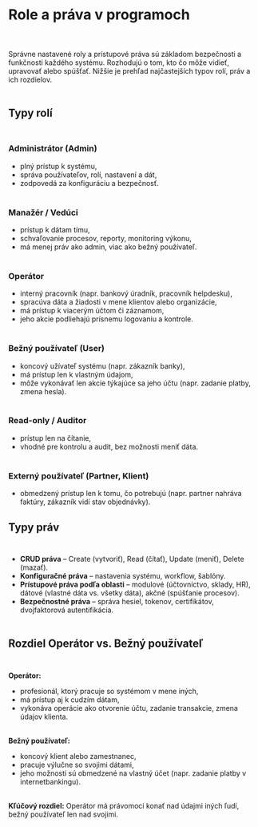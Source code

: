 # Role a práva v programoch<br><br>

Správne nastavené roly a prístupové práva sú základom bezpečnosti a funkčnosti každého systému. Rozhodujú o tom, kto čo môže vidieť, upravovať alebo spúšťať. Nižšie je prehľad najčastejších typov rolí, práv a ich rozdielov.<br><br>

## Typy rolí<br><br>

### Administrátor (Admin)<br>
- plný prístup k systému,<br> 
- správa používateľov, rolí, nastavení a dát,<br>  
- zodpovedá za konfiguráciu a bezpečnosť.<br><br>  

### Manažér / Vedúci<br>
- prístup k dátam tímu,<br>  
- schvaľovanie procesov, reporty, monitoring výkonu,<br>  
- má menej práv ako admin, viac ako bežný používateľ.<br><br>  

### Operátor<br>
- interný pracovník (napr. bankový úradník, pracovník helpdesku),<br>  
- spracúva dáta a žiadosti v mene klientov alebo organizácie,<br>  
- má prístup k viacerým účtom či záznamom,<br>  
- jeho akcie podliehajú prísnemu logovaniu a kontrole.<br><br>  

### Bežný používateľ (User)<br>
- koncový užívateľ systému (napr. zákazník banky),<br>  
- má prístup len k vlastným údajom,<br>  
- môže vykonávať len akcie týkajúce sa jeho účtu (napr. zadanie platby, zmena hesla).<br><br>  

### Read-only / Auditor<br>
- prístup len na čítanie,<br>  
- vhodné pre kontrolu a audit, bez možnosti meniť dáta.<br><br>  

### Externý používateľ (Partner, Klient)<br>
- obmedzený prístup len k tomu, čo potrebujú (napr. partner nahráva faktúry, zákazník vidí stav objednávky).<br>  

## Typy práv<br><br>

- **CRUD práva** – Create (vytvoriť), Read (čítať), Update (meniť), Delete (mazať).<br>  
- **Konfiguračné práva** – nastavenia systému, workflow, šablóny.<br>  
- **Prístupové práva podľa oblasti** – modulové (účtovníctvo, sklady, HR), dátové (vlastné dáta vs. všetky dáta), akčné (spúšťanie procesov).<br>  
- **Bezpečnostné práva** – správa hesiel, tokenov, certifikátov, dvojfaktorová autentifikácia.<br><br>  

## Rozdiel Operátor vs. Bežný používateľ<br><br>

**Operátor:**<br>
- profesionál, ktorý pracuje so systémom v mene iných,<br>  
- má prístup aj k cudzím dátam,<br>  
- vykonáva operácie ako otvorenie účtu, zadanie transakcie, zmena údajov klienta.<br><br>  

**Bežný používateľ:**<br>
- koncový klient alebo zamestnanec,<br>  
- pracuje výlučne so svojimi dátami,<br>  
- jeho možnosti sú obmedzené na vlastný účet (napr. zadanie platby v internetbankingu).<br><br>  

**Kľúčový rozdiel:** Operátor má právomoci konať nad údajmi iných ľudí, bežný používateľ len nad svojimi.<br>
